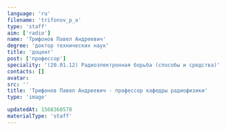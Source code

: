 ```yaml
---
language: 'ru'
filename: 'trifonov_p_a'
type: 'staff'
aim: ['radio']
name: 'Трифонов Павел Андреевич'
degree: 'доктор технических наук'
title: 'доцент'
post: ['профессор']
speciality: '(20.01.12) Радиоэлектронная борьба (способы и средства)'
contacts: []
avatar:
src: ''
title: 'Трифонов Павел Андреевич - профессор кафедры радиофизики'
type: 'image'

updatedAt: 1568360578
materialType: 'staff'
---
```


